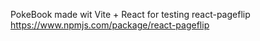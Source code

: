 PokeBook
made wit Vite + React 
for testing react-pageflip https://www.npmjs.com/package/react-pageflip

